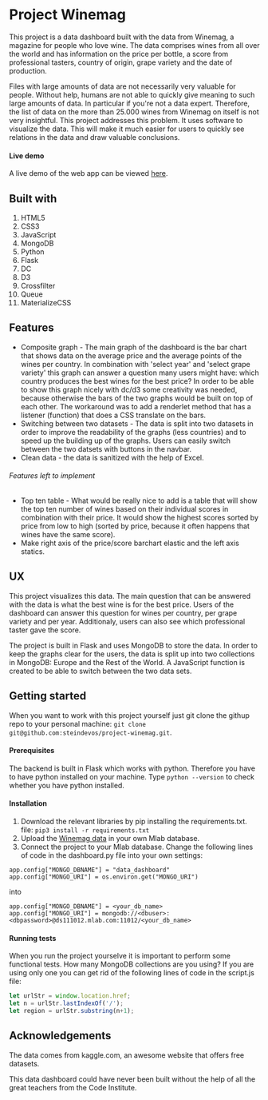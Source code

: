 # Project Winemag
This project is a data dashboard built with the data from Winemag, a magazine for people who love wine. The data comprises wines from all over the world and has information on the price per bottle, a score from professional tasters, country of origin, grape variety and the date of production. 

Files with large amounts of data are not necessarily very valuable for people. Without help, humans are not able to quickly give meaning to such large amounts of data. In particular if you're not a data expert. Therefore, the list of data on the more than 25.000 wines from Winemag on itself is not very insightful. This project addresses this problem. It uses software to visualize the data. This will make it much easier for users to quickly see relations in the data and draw valuable conclusions. 

#### Live demo
A live demo of the web app can be viewed [here].

[here]: https://sdv-project-winemag.herokuapp.com/

## Built with
1. HTML5
2. CSS3
3. JavaScript
4. MongoDB 
5. Python
6. Flask
7. DC
8. D3
9. Crossfilter
10. Queue 
11. MaterializeCSS

## Features
* Composite graph - The main graph of the dashboard is the bar chart that shows data on the average price and the average points of the wines per country. In combination with 'select year' and 'select grape variety' this graph can answer a question many users might have: which country produces the best wines for the best price? In order to be able to show this graph nicely with dc/d3 some creativity was needed, because otherwise the bars of the two graphs would be built on top of each other. The workaround was to add a renderlet method that has a listener (function) that does a CSS translate on the bars. 
* Switching between two datasets - The data is split into two datasets in order to improve the readability of the graphs (less countries) and to speed up the building up of the graphs. Users can easily switch between the two datsets with buttons in the navbar. 
* Clean data - the data is sanitized with the help of Excel. 

###### Features left to implement
* Top ten table - What would be really nice to add is a table that will show the top ten number of wines based on their individual scores in combination with their price. It would show the highest scores sorted by price from low to high (sorted by price, because it often happens that wines have the same score).
* Make right axis of the price/score barchart elastic and the left axis statics. 

## UX
This project visualizes this data. The main question that can be answered with the data is what the best wine is for the best price. Users of the dashboard can answer this question for wines per country, per grape variety and per year. Additionaly, users can also see which professional taster gave the score.

The project is built in Flask and uses MongoDB to store the data. In order to keep the graphs clear for the users, the data is split up into two collections in MongoDB: Europe and the Rest of the World. A JavaScript function is created to be able to switch between the two data sets.

## Getting started
When you want to work with this project yourself just git clone the githup repo to your personal machine: ```git clone git@github.com:steindevos/project-winemag.git```. 

#### Prerequisites
The backend is built in Flask which works with python. Therefore you have to have python installed on your machine. Type ```python --version``` to check whether you have python installed. 

#### Installation
1. Download the relevant libraries by pip installing the requirements.txt. file: ```pip3 install -r requirements.txt``` 
2. Upload the [Winemag data] in your own Mlab database. 
3. Connect the project to your Mlab database. Change the following lines of code in the dashboard.py file into your own settings: 

```
app.config["MONGO_DBNAME"] = "data_dashboard"
app.config["MONGO_URI"] = os.environ.get("MONGO_URI")
```
into 
```
app.config["MONGO_DBNAME"] = <your_db_name>
app.config["MONGO_URI"] = mongodb://<dbuser>:<dbpassword>@ds111012.mlab.com:11012/<your_db_name>
```
[Winemag data]: https://www.kaggle.com/christopheiv/winemagdata130k

#### Running tests
When you run the project yourselve it is important to perform some functional tests. How many MongoDB collections are you using? If you are using only one you can get rid of the following lines of code in the script.js file: 

```javascript
let urlStr = window.location.href;
let n = urlStr.lastIndexOf('/');
let region = urlStr.substring(n+1);
````

## Acknowledgements
The data comes from kaggle.com, an awesome website that offers free datasets. 

This data dashboard could have never been built without the help of all the great teachers from the Code Institute. 